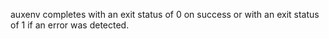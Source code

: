 auxenv completes with an exit status of 0 on success or with an
exit status of 1 if an error was detected.
